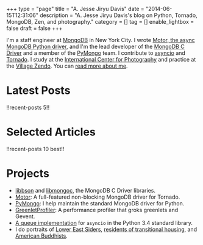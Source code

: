 +++
type = "page"
title = "A. Jesse Jiryu Davis"
date = "2014-06-15T12:31:06"
description = "A. Jesse Jiryu Davis's blog on Python, Tornado, MongoDB, Zen, and photography."
category = []
tag = []
enable_lightbox = false
draft = false
+++

<p>I'm a staff engineer at <a href="http://mongodb.com">MongoDB</a> in New York City. I wrote <a href="http://motor.readthedocs.org/">Motor, the async MongoDB Python driver</a>, and I'm the lead developer of the <a href="http://api.mongodb.org/c/current/">MongoDB C Driver</a> and a member of the <a href="http://api.mongodb.org/python/current/">PyMongo</a> team. I contribute to <a href="https://docs.python.org/3/library/asyncio.html">asyncio</a> and <a href="http://www.tornadoweb.org/">Tornado</a>. I study at the <a href="http://icp.edu/school">International Center for Photography</a> and practice at the <a href="http://villagezendo.org/">Village Zendo</a>. You can <a href="/blog/about/">read more about me</a>.</p>
<h1 id="latest-posts">Latest Posts</h1>
<p>!!recent-posts 5!!</p>
<h1 id="selected-articles">Selected Articles</h1>
<p>!!recent-posts 10 best!!</p>
<h1 id="projects">Projects</h1>
<ul>
<li><a href="https://github.com/mongodb/libbson">libbson</a> and <a href="https://github.com/mongodb/mongo-c-driver">libmongoc</a>, the MongoDB C Driver libraries.</li>
<li><a href="/motor/">Motor</a>: A full-featured non-blocking MongoDB driver for Tornado.</li>
<li><a href="http://pypi.python.org/pypi/pymongo/">PyMongo</a>: I help maintain the standard MongoDB driver for Python.</li>
<li><a href="/blog/greenletprofiler/">GreenletProfiler</a>: A performance profiler that groks greenlets and Gevent.</li>
<li><a href="https://codereview.appspot.com/7751044/">A queue implementation</a> for <code>asyncio</code> in the Python 3.4 standard library.</li>
<li>I do portraits of <a href="/photography/lower-east-side/">Lower East Siders</a>, <a href="/photography/homeless-shelters/">residents of transitional housing</a>, and <a href="/photography/new-york-city-zen/">American
Buddhists</a>.</li>
</ul>
